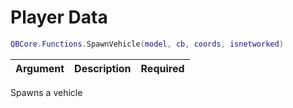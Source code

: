 # Player Data

```lua
QBCore.Functions.SpawnVehicle(model, cb, coords, isnetworked)
```

| Argument | Description | Required |
| ----------- | ----------- | ----------- |

Spawns a vehicle